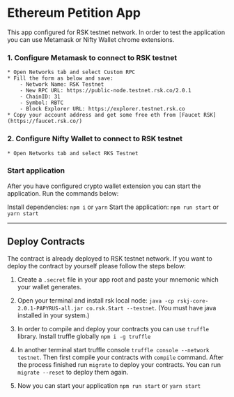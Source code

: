 # Ethereum Petition App

This app configured for RSK testnet network. In order to test the application you can use Metamask or Nifty Wallet chrome extensions.

### 1. Configure Metamask to connect to RSK testnet

    * Open Networks tab and select Custom RPC
    * Fill the form as below and save:
        - Network Name: RSK Testnet
        - New RPC URL: https://public-node.testnet.rsk.co/2.0.1
        - ChainID: 31
        - Symbol: RBTC
        - Block Explorer URL: https://explorer.testnet.rsk.co
    * Copy your account address and get some free eth from [Faucet RSK](https://faucet.rsk.co/)

### 2. Configure Nifty Wallet to connect to RSK testnet

    * Open Networks tab and select RKS Testnet

### Start application

After you have configured crypto wallet extension you can start the application. Run the commands below:

Install dependencies: `npm i` or `yarn`
Start the application: `npm run start` or `yarn start`

---

## Deploy Contracts

The contract is already deployed to RSK testnet network. If you want to deploy the contract by yourself please follow the steps below:

1. Create a `.secret` file in your app root and paste your mnemonic which your wallet generates.

2. Open your terminal and install rsk local node: `java -cp rskj-core-2.0.1-PAPYRUS-all.jar co.rsk.Start --testnet`. (You must have java installed in your system.)

3. In order to compile and deploy your contracts you can use `truffle` library. Install truffle globally `npm i -g truffle`

4. In another terminal start truffle console `truffle console --network testnet`. Then first compile your contracts with `compile` command. After the process finished run `migrate` to deploy your contracts. You can run `migrate --reset` to deploy them again.

5. Now you can start your application `npm run start` or `yarn start`
